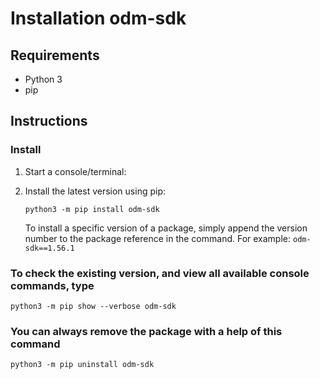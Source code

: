 # Installation odm-sdk

## Requirements

- Python 3
- pip

## Instructions

### Install

1. Start a console/terminal:

2. Install the latest version using pip:

    ```shell
    python3 -m pip install odm-sdk
    ```

   To install a specific version of a package, simply append the version number to the package reference in the command. For example: `odm-sdk==1.56.1`

### To check the existing version, and view all available console commands, type

```shell
python3 -m pip show --verbose odm-sdk
```

### You can always remove the package with a help of this command

```shell
python3 -m pip uninstall odm-sdk
```
